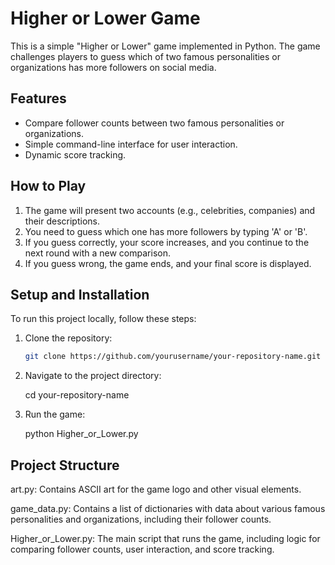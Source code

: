 # Higher or Lower Game

This is a simple "Higher or Lower" game implemented in Python. The game challenges players to guess which of two famous personalities or organizations has more followers on social media.

## Features

- Compare follower counts between two famous personalities or organizations.
- Simple command-line interface for user interaction.
- Dynamic score tracking.

## How to Play

1. The game will present two accounts (e.g., celebrities, companies) and their descriptions.
2. You need to guess which one has more followers by typing 'A' or 'B'.
3. If you guess correctly, your score increases, and you continue to the next round with a new comparison.
4. If you guess wrong, the game ends, and your final score is displayed.

## Setup and Installation

To run this project locally, follow these steps:

1. Clone the repository:

   ```bash
   git clone https://github.com/yourusername/your-repository-name.git

2. Navigate to the project directory:
   
   cd your-repository-name

4. Run the game:
   
   python Higher_or_Lower.py

## Project Structure

art.py: Contains ASCII art for the game logo and other visual elements.

game_data.py: Contains a list of dictionaries with data about various famous personalities and organizations, including their follower counts.

Higher_or_Lower.py: The main script that runs the game, including logic for comparing follower counts, user interaction, and score tracking.

